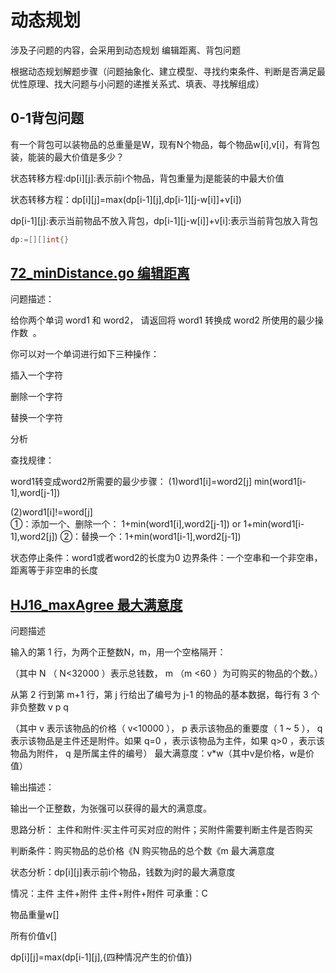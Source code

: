 # 动态规划

涉及子问题的内容，会采用到动态规划
编辑距离、背包问题

根据动态规划解题步骤（问题抽象化、建立模型、寻找约束条件、判断是否满足最优性原理、找大问题与小问题的递推关系式、填表、寻找解组成）


## 0-1背包问题
有一个背包可以装物品的总重量是W，现有N个物品，每个物品w[i],v[i]，有背包装，能装的最大价值是多少？

状态转移方程:dp[i][j]:表示前i个物品，背包重量为j是能装的中最大价值

状态转移方程：dp[i][j]=max(dp[i-1][j],dp[i-1][j-w[i]]+v[i])

dp[i-1][j]:表示当前物品不放入背包，dp[i-1][j-w[i]]+v[i]:表示当前背包放入背包

```go
dp:=[][]int{}
```

## [72_minDistance.go 编辑距离](https://leetcode.cn/problems/edit-distance/)

问题描述：

给你两个单词 word1 和 word2， 请返回将 word1 转换成 word2 所使用的最少操作数  。

你可以对一个单词进行如下三种操作：

插入一个字符

删除一个字符

替换一个字符

分析

查找规律：

word1转变成word2所需要的最少步骤：
(1)word1[i]=word2[j] min(word1[i-1],word[j-1])

(2)word1[i]!=word[j]  
①：添加一个、删除一个： 1+min(word1[i],word2[j-1]) or 1+min(word1[i-1],word2[j])
②：替换一个：1+min(word1[i-1],word2[j-1])

状态停止条件：word1或者word2的长度为0
边界条件：一个空串和一个非空串，距离等于非空串的长度

## [HJ16_maxAgree 最大满意度](https://www.nowcoder.com/practice/f9c6f980eeec43ef85be20755ddbeaf4?tpId=37&rp=1&ru=%2Fexam%2Foj%2Fta&qru=%2Fexam%2Foj%2Fta&sourceUrl=%2Fexam%2Foj%2Fta%3FtpId%3D37&difficulty=&judgeStatus=&tags=593&title=&gioEnter=menu)

问题描述

输入的第 1 行，为两个正整数N，m，用一个空格隔开：

（其中 N （ N<32000 ）表示总钱数， m （m <60 ）为可购买的物品的个数。）


从第 2 行到第 m+1 行，第 j 行给出了编号为 j-1 的物品的基本数据，每行有 3 个非负整数 v p q


（其中 v 表示该物品的价格（ v<10000 ）， p 表示该物品的重要度（ 1 ~ 5 ）， q 表示该物品是主件还是附件。如果 q=0 ，表示该物品为主件，如果 q>0 ，表示该物品为附件， q 是所属主件的编号）
 最大满意度：v*w（其中v是价格，w是价值）

输出描述：

 输出一个正整数，为张强可以获得的最大的满意度。

 思路分析：
 主件和附件:买主件可买对应的附件；买附件需要判断主件是否购买

 判断条件：购买物品的总价格《N   购买物品的总个数《m
 最大满意度

状态分析：dp[i][j]表示前i个物品，钱数为j时的最大满意度

情况：主件  主件+附件 主件+附件+附件
可承重：C

物品重量w[]

所有价值v[]

dp[i][j]=max(dp[i-1][j],{四种情况产生的价值})
